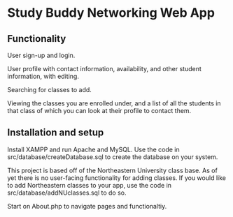 # Study Buddy Networking Web App

## Functionality
User sign-up and login. 

User profile with contact information, availability, and other student information, with editing.

Searching for classes to add.

Viewing the classes you are enrolled under, and a list of all the students in that class of which you can look at their profile to contact them.

## Installation and setup
Install XAMPP and run Apache and MySQL.
Use the code in src/database/createDatabase.sql to create the database on your system.

This project is based off of the Northeastern University class base. As of yet there is no user-facing functionality for adding classes. 
If you would like to add Northeastern classes to your app, use the code in src/database/addNUclasses.sql to do so.

Start on About.php to navigate pages and functionaltiy. 

